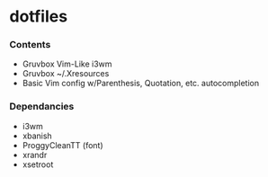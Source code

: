 # dotfiles

### Contents
- Gruvbox Vim-Like i3wm
- Gruvbox ~/.Xresources
- Basic Vim config w/Parenthesis, Quotation, etc. autocompletion

### Dependancies
- i3wm
- xbanish
- ProggyCleanTT (font)
- xrandr
- xsetroot

